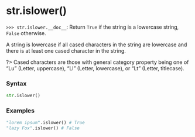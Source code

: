 # str.islower()

`>>> str.islower.__doc__`: Return `True` if the string is a lowercase string, `False` otherwise.

A string is lowercase if all cased characters in the string are lowercase and there is at least one cased character in the string.

?> Cased characters are those with general category property being one of “Lu” (Letter, uppercase), “Ll” (Letter, lowercase), or “Lt” (Letter, titlecase).

### Syntax

```python
str.islower()
```

### Examples

```python
"lorem ipsum".islower() # True
"lazy Fox".islower() # False
```
